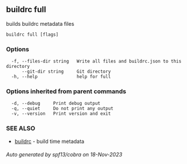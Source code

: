 ## buildrc full

builds buildrc metadata files

```
buildrc full [flags]
```

### Options

```
  -f, --files-dir string   Write all files and buildrc.json to this directory
      --git-dir string     Git directory
  -h, --help               help for full
```

### Options inherited from parent commands

```
  -d, --debug     Print debug output
  -q, --quiet     Do not print any output
  -v, --version   Print version and exit
```

### SEE ALSO

* [buildrc](buildrc.md)	 - build time metadata

###### Auto generated by spf13/cobra on 18-Nov-2023
